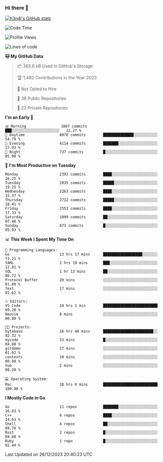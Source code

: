 ### Hi there 👋

[![h3n4l's GitHub stats](https://github-readme-stats.vercel.app/api?username=h3n4l&count_private=true&show_icons=true&theme=radical)](https://github.com/h3n4l/github-readme-stats)

<!--START_SECTION:waka-->
![Code Time](http://img.shields.io/badge/Code%20Time-1%2C819%20hrs%2013%20mins-blue)

![Profile Views](http://img.shields.io/badge/Profile%20Views-1-blue)

![Lines of code](https://img.shields.io/badge/From%20Hello%20World%20I%27ve%20Written-3.9%20million%20lines%20of%20code-blue)

**🐱 My GitHub Data** 

> 📦 365.6 kB Used in GitHub's Storage 
 > 
> 🏆 1,492 Contributions in the Year 2023
 > 
> 🚫 Not Opted to Hire
 > 
> 📜 39 Public Repositories 
 > 
> 🔑 22 Private Repositories 
 > 
**I'm an Early 🐤** 

```text
🌞 Morning                1807 commits        ███░░░░░░░░░░░░░░░░░░░░░░   12.27 % 
🌆 Daytime                8070 commits        ██████████████░░░░░░░░░░░   54.79 % 
🌃 Evening                4114 commits        ███████░░░░░░░░░░░░░░░░░░   27.93 % 
🌙 Night                  737 commits         █░░░░░░░░░░░░░░░░░░░░░░░░   05.00 % 
```
📅 **I'm Most Productive on Tuesday** 

```text
Monday                   2393 commits        ████░░░░░░░░░░░░░░░░░░░░░   16.25 % 
Tuesday                  2835 commits        █████░░░░░░░░░░░░░░░░░░░░   19.25 % 
Wednesday                2263 commits        ████░░░░░░░░░░░░░░░░░░░░░   15.37 % 
Thursday                 2712 commits        █████░░░░░░░░░░░░░░░░░░░░   18.41 % 
Friday                   2553 commits        ████░░░░░░░░░░░░░░░░░░░░░   17.33 % 
Saturday                 1099 commits        ██░░░░░░░░░░░░░░░░░░░░░░░   07.46 % 
Sunday                   873 commits         █░░░░░░░░░░░░░░░░░░░░░░░░   05.93 % 
```


📊 **This Week I Spent My Time On** 

```text
💬 Programming Languages: 
Go                       13 hrs 17 mins      ██████████████████░░░░░░░   73.21 % 
YAML                     2 hrs 19 mins       ███░░░░░░░░░░░░░░░░░░░░░░   12.81 % 
SQL                      1 hr 13 mins        ██░░░░░░░░░░░░░░░░░░░░░░░   06.72 % 
Protocol Buffer          20 mins             ░░░░░░░░░░░░░░░░░░░░░░░░░   01.89 % 
Text                     17 mins             ░░░░░░░░░░░░░░░░░░░░░░░░░   01.62 % 

🔥 Editors: 
VS Code                  18 hrs 1 min        █████████████████████████   99.20 % 
Neovim                   8 mins              ░░░░░░░░░░░░░░░░░░░░░░░░░   00.80 % 

🐱‍💻 Projects: 
bytebase                 16 hrs 46 mins      ███████████████████████░░   92.32 % 
mycode                   53 mins             █░░░░░░░░░░░░░░░░░░░░░░░░   04.88 % 
gitdemo                  17 mins             ░░░░░░░░░░░░░░░░░░░░░░░░░   01.62 % 
contexts                 10 mins             ░░░░░░░░░░░░░░░░░░░░░░░░░   00.98 % 
hub                      2 mins              ░░░░░░░░░░░░░░░░░░░░░░░░░   00.20 % 

💻 Operating System: 
Mac                      18 hrs 9 mins       █████████████████████████   100.00 % 
```

**I Mostly Code in Go** 

```text
Go                       11 repos            ███████░░░░░░░░░░░░░░░░░░   26.83 % 
C++                      6 repos             ████░░░░░░░░░░░░░░░░░░░░░   14.63 % 
Shell                    4 repos             ██░░░░░░░░░░░░░░░░░░░░░░░   09.76 % 
Rust                     2 repos             █░░░░░░░░░░░░░░░░░░░░░░░░   04.88 % 
Ruby                     1 repo              █░░░░░░░░░░░░░░░░░░░░░░░░   02.44 % 
```




 Last Updated on 26/12/2023 20:40:23 UTC
<!--END_SECTION:waka-->

